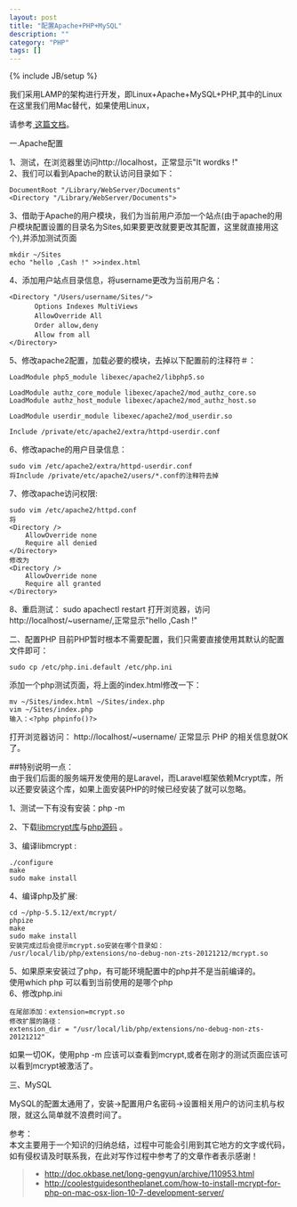 ```yaml
---
layout: post
title: "配置Apache+PHP+MySQL"
description: ""
category: "PHP"
tags: []
---
```

{% include JB/setup %}

我们采用LAMP的架构进行开发，即Linux+Apache+MySQL+PHP,其中的Linux在这里我们用Mac替代，如果使用Linux，
<!--more-->
请参考<a href="{{ site.attachment }}/files/j2ee_lamp_install.txt"> 这篇文档</a>。

一.Apache配置  

1、测试，在浏览器里访问http://localhost，正常显示"It wordks !"  
2、我们可以看到Apache的默认访问目录如下：    

	DocumentRoot "/Library/WebServer/Documents"
	<Directory "/Library/WebServer/Documents">

3、借助于Apache的用户模块，我们为当前用户添加一个站点(由于apache的用户模块配置设置的目录名为Sites,如果要更改就要更改其配置，这里就直接用这个),并添加测试页面  

	mkdir ~/Sites
	echo "hello ,Cash !" >>index.html

4、添加用户站点目录信息，将username更改为当前用户名：

	<Directory "/Users/username/Sites/">
	　　   Options Indexes MultiViews
	　　   AllowOverride All
	　　   Order allow,deny
	　　   Allow from all
	</Directory>

5、修改apache2配置，加载必要的模块，去掉以下配置前的注释符＃：

	LoadModule php5_module libexec/apache2/libphp5.so

	LoadModule authz_core_module libexec/apache2/mod_authz_core.so
	LoadModule authz_host_module libexec/apache2/mod_authz_host.so

	LoadModule userdir_module libexec/apache2/mod_userdir.so

	Include /private/etc/apache2/extra/httpd-userdir.conf

6、修改apache的用户目录信息：
	
	sudo vim /etc/apache2/extra/httpd-userdir.conf
	将Include /private/etc/apache2/users/*.conf的注释符去掉

7、修改apache访问权限:

	sudo vim /etc/apache2/httpd.conf
	将  
	<Directory />
    	AllowOverride none
    	Require all denied
	</Directory>
	修改为  
	<Directory />
    	AllowOverride none
    	Require all granted
	</Directory>

8、重启测试：
	sudo apachectl restart
	打开浏览器，访问http://localhost/~username/,正常显示"hello ,Cash !"

二、配置PHP
目前PHP暂时根本不需要配置，我们只需要直接使用其默认的配置文件即可：

	sudo cp /etc/php.ini.default /etc/php.ini

添加一个php测试页面，将上面的index.html修改一下：

	mv ~/Sites/index.html ~/Sites/index.php
	vim ~/Sites/index.php
	输入：<?php phpinfo()?>

打开浏览器访问：	http://localhost/~username/
正常显示 PHP 的相关信息就OK了。

##特别说明一点：  
由于我们后面的服务端开发使用的是Laravel，而Laravel框架依赖Mcrypt库，所以还要安装这个库，如果上面安装PHP的时候已经安装了就可以忽略。

1、测试一下有没有安装：php -m  

2、下载[libmcrypt库](http://nchc.dl.sourceforge.net/project/mcrypt/Libmcrypt/2.5.8/libmcrypt-2.5.8.tar.gz)与[php源码](http://cn2.php.net/distributions/php-5.5.12.tar.gz)  。  

3、编译libmcrypt :    

	./configure
	make
	sudo make install

4、编译php及扩展:

	cd ~/php-5.5.12/ext/mcrypt/
	phpize
	make
	sudo make install  
	安装完成过后会提示mcrypt.so安装在哪个目录如：
	/usr/local/lib/php/extensions/no-debug-non-zts-20121212/mcrypt.so

5、如果原来安装过了php，有可能环境配置中的php并不是当前编译的。  
	使用which php 可以看到当前使用的是哪个php  
6、修改php.ini

	在尾部添加：extension=mcrypt.so
	修改扩展的路径：  
	extension_dir = "/usr/local/lib/php/extensions/no-debug-non-zts-20121212"
如果一切OK，使用php -m 应该可以查看到mcrypt,或者在刚才的测试页面应该可以看到mcrypt被激活了。

三、MySQL

MySQL的配置太通用了，安装->配置用户名密码->设置相关用户的访问主机与权限，就这么简单就不浪费时间了。

参考：  
本文主要用于一个知识的归纳总结，过程中可能会引用到其它地方的文字或代码，如有侵权请及时联系我，在此对写作过程中参考了的文章作者表示感谢！ 

> * http://doc.okbase.net/long-gengyun/archive/110953.html
> * http://coolestguidesontheplanet.com/how-to-install-mcrypt-for-php-on-mac-osx-lion-10-7-development-server/
